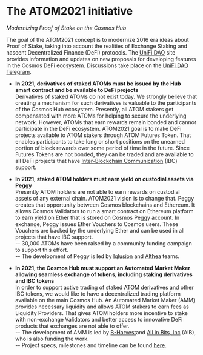 # The ATOM2021 initiative

*Modernizing Proof of Stake on the Cosmos Hub*

The goal of the ATOM2021 concept is to modernize 2016 era ideas about Proof of Stake, taking into account the realities of Exchange Staking and nascent Decentralized Finance (DeFi) protocols. The [UniFi DAO](https://unifi.finance/proposals/100) site provides information and updates on new proposals for developing features in the Cosmos DeFi ecosystem. Discussions take place on the [UniFi DAO Telegram](https://t.me/unificosmos).

* **In 2021, derivatives of staked ATOMs must be issued by the Hub smart contract and be available to DeFi projects**\
Derivatives of staked ATOMs do not exist today. We strongly believe that creating a mechanism for such derivatives is valuable to the participants of the Cosmos Hub ecosystem.  Presently, all ATOM stakers get compensated with more ATOMs for helping to secure the underlying network. However, ATOMs that earn rewards remain bonded and cannot participate in the DeFi ecosystem. ATOM2021 goal is to make DeFi projects available to ATOM stakers through ATOM Futures Token. That enables participants to take long or short positions on the unearned portion of block rewards over some period of time in the future. Since Futures Tokens are not bonded, they can be traded and are available to all DeFi projects that have [Inter-Blockchain Communication](https://cosmos.network/ibc) (IBC) support.

* **In 2021, staked ATOM holders must earn yield on custodial assets via Peggy**\
Presently ATOM holders are not able to earn rewards on custodial assets of any external chain.  ATOM2021 vision is to change that. Peggy creates that opportunity between Cosmos blockchains and Ethereum. It allows Cosmos Validators to run a smart contract on Ethereum platform to earn yield on Ether that is stored on Cosmos Peggy account. In exchange, Peggy issues Ether Vouchers to Cosmos users. These Vouchers are backed by the underlying Ether and can be used in all projects that have IBC support.\
  -- 30,000 ATOMs have been raised by a community funding campaign to support this effort.\
  -- The development of Peggy is led by [Iqlusion](https://www.iqlusion.io) and [Althea](https://althea.net) teams.


* **In 2021, the Cosmos Hub must support an Automated Market Maker allowing seamless exchange of tokens, including staking derivatives and IBC tokens**\
In order to support active trading of staked ATOM derivatives and other IBC tokens, we would like to have a decentralized trading platform available on the main Cosmos Hub. An Automated Market Maker (AMM) provides necessary liquidity and allows ATOM stakers to earn fees as Liquidity Providers. That gives ATOM holders more incentive to stake with non-exchange Validators and better access to innovative DeFi products that exchanges are not able to offer.\
   -- The development of AMM is led by [B-Harvest](https://bharvest.io/)and [All in Bits, Inc](https://tendermint.com/) (AiB), who is also funding the work.\
   -- Project specs, milestones and timeline can be found [here](https://github.com/b-harvest/Liquidity-Module-For-the-Hub).
 
